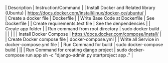 | Description | Instruction/Command |
| Install Docker and Related library (Ubuntu) | https://docs.docker.com/install/linux/docker-ce/ubuntu/ |  
| Create a docker file | Dockerfile |
| Write Base Code at Dockerfile | See Dockerfile |
| Create requirements.text file | See the denpendencies |
| Create app folder |
| Run command from root directory | sudo docker build . |
| | |
| Install Docker Compose | https://docs.docker.com/compose/install/ |
| Create Docker compose file | docker-compose.yml |
| Write all Service in docker-compose.yml file |
| Run Command for build  | sudo docker-compose build | 
||
| Run Command for creating django project | sudo docker-compose run app sh -c "django-admin.py startproject app ." |
